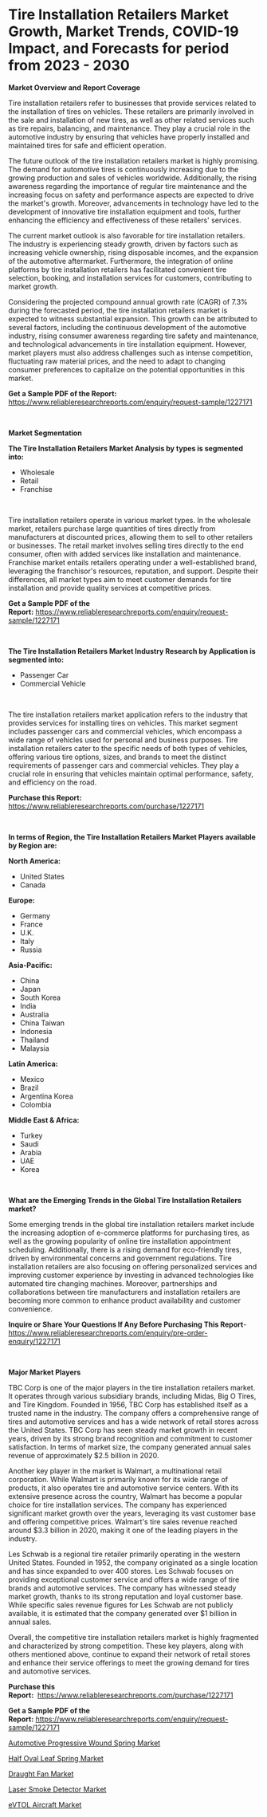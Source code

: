 <p><h1>Tire Installation Retailers Market Growth, Market Trends, COVID-19 Impact, and Forecasts for period from 2023 - 2030</h1></p><p><strong>Market Overview and Report Coverage</strong></p>
<p><p>Tire installation retailers refer to businesses that provide services related to the installation of tires on vehicles. These retailers are primarily involved in the sale and installation of new tires, as well as other related services such as tire repairs, balancing, and maintenance. They play a crucial role in the automotive industry by ensuring that vehicles have properly installed and maintained tires for safe and efficient operation.</p><p>The future outlook of the tire installation retailers market is highly promising. The demand for automotive tires is continuously increasing due to the growing production and sales of vehicles worldwide. Additionally, the rising awareness regarding the importance of regular tire maintenance and the increasing focus on safety and performance aspects are expected to drive the market's growth. Moreover, advancements in technology have led to the development of innovative tire installation equipment and tools, further enhancing the efficiency and effectiveness of these retailers' services.</p><p>The current market outlook is also favorable for tire installation retailers. The industry is experiencing steady growth, driven by factors such as increasing vehicle ownership, rising disposable incomes, and the expansion of the automotive aftermarket. Furthermore, the integration of online platforms by tire installation retailers has facilitated convenient tire selection, booking, and installation services for customers, contributing to market growth.</p><p>Considering the projected compound annual growth rate (CAGR) of 7.3% during the forecasted period, the tire installation retailers market is expected to witness substantial expansion. This growth can be attributed to several factors, including the continuous development of the automotive industry, rising consumer awareness regarding tire safety and maintenance, and technological advancements in tire installation equipment. However, market players must also address challenges such as intense competition, fluctuating raw material prices, and the need to adapt to changing consumer preferences to capitalize on the potential opportunities in this market.</p></p>
<p><strong>Get a Sample PDF of the Report:</strong> <a href="https://www.reliableresearchreports.com/enquiry/request-sample/1227171">https://www.reliableresearchreports.com/enquiry/request-sample/1227171</a></p>
<p>&nbsp;</p>
<p><strong>Market Segmentation</strong></p>
<p><strong>The Tire Installation Retailers Market Analysis by types is segmented into:</strong></p>
<p><ul><li>Wholesale</li><li>Retail</li><li>Franchise</li></ul></p>
<p>&nbsp;</p>
<p><p>Tire installation retailers operate in various market types. In the wholesale market, retailers purchase large quantities of tires directly from manufacturers at discounted prices, allowing them to sell to other retailers or businesses. The retail market involves selling tires directly to the end consumer, often with added services like installation and maintenance. Franchise market entails retailers operating under a well-established brand, leveraging the franchisor's resources, reputation, and support. Despite their differences, all market types aim to meet customer demands for tire installation and provide quality services at competitive prices.</p></p>
<p><strong>Get a Sample PDF of the Report:</strong>&nbsp;<a href="https://www.reliableresearchreports.com/enquiry/request-sample/1227171">https://www.reliableresearchreports.com/enquiry/request-sample/1227171</a></p>
<p>&nbsp;</p>
<p><strong>The Tire Installation Retailers Market Industry Research by Application is segmented into:</strong></p>
<p><ul><li>Passenger Car</li><li>Commercial Vehicle</li></ul></p>
<p>&nbsp;</p>
<p><p>The tire installation retailers market application refers to the industry that provides services for installing tires on vehicles. This market segment includes passenger cars and commercial vehicles, which encompass a wide range of vehicles used for personal and business purposes. Tire installation retailers cater to the specific needs of both types of vehicles, offering various tire options, sizes, and brands to meet the distinct requirements of passenger cars and commercial vehicles. They play a crucial role in ensuring that vehicles maintain optimal performance, safety, and efficiency on the road.</p></p>
<p><strong>Purchase this Report:</strong>&nbsp; <a href="https://www.reliableresearchreports.com/purchase/1227171">https://www.reliableresearchreports.com/purchase/1227171</a></p>
<p>&nbsp;</p>
<p><strong>In terms of Region, the Tire Installation Retailers Market Players available by Region are:</strong></p>
<p>
    <p> <strong> North America: </strong>
        <ul>
            <li>United States</li>
            <li>Canada</li>
        </ul>
        </p> 
    <p> <strong> Europe: </strong>
        <ul>
            <li>Germany</li>
            <li>France</li>
            <li>U.K.</li>
            <li>Italy</li>
            <li>Russia</li>
        </ul>
        </p> 
    <p> <strong> Asia-Pacific: </strong>
        <ul>
            <li>China</li>
            <li>Japan</li>
            <li>South Korea</li>
            <li>India</li>
            <li>Australia</li>
            <li>China Taiwan</li>
            <li>Indonesia</li>
            <li>Thailand</li>
            <li>Malaysia</li>
        </ul>
        </p> 
    <p> <strong> Latin America: </strong>
        <ul>
            <li>Mexico</li>
            <li>Brazil</li>
            <li>Argentina Korea</li>
            <li>Colombia</li>
        </ul>
        </p> 
    <p> <strong> Middle East & Africa: </strong>
        <ul>
            <li>Turkey</li>
            <li>Saudi</li>
            <li>Arabia</li>
            <li>UAE</li>
            <li>Korea</li>
        </ul>
    </p>
    </p>
<p>&nbsp;</p>
<p><strong>What are the Emerging Trends in the Global Tire Installation Retailers market?</strong></p>
<p><p>Some emerging trends in the global tire installation retailers market include the increasing adoption of e-commerce platforms for purchasing tires, as well as the growing popularity of online tire installation appointment scheduling. Additionally, there is a rising demand for eco-friendly tires, driven by environmental concerns and government regulations. Tire installation retailers are also focusing on offering personalized services and improving customer experience by investing in advanced technologies like automated tire changing machines. Moreover, partnerships and collaborations between tire manufacturers and installation retailers are becoming more common to enhance product availability and customer convenience.</p></p>
<p><strong>Inquire or Share Your Questions If Any Before Purchasing This Report</strong>- <a href="https://www.reliableresearchreports.com/enquiry/pre-order-enquiry/1227171">https://www.reliableresearchreports.com/enquiry/pre-order-enquiry/1227171</a></p>
<p>&nbsp;</p>
<p><strong>Major Market Players</strong></p>
<p><p>TBC Corp is one of the major players in the tire installation retailers market. It operates through various subsidiary brands, including Midas, Big O Tires, and Tire Kingdom. Founded in 1956, TBC Corp has established itself as a trusted name in the industry. The company offers a comprehensive range of tires and automotive services and has a wide network of retail stores across the United States. TBC Corp has seen steady market growth in recent years, driven by its strong brand recognition and commitment to customer satisfaction. In terms of market size, the company generated annual sales revenue of approximately $2.5 billion in 2020.</p><p>Another key player in the market is Walmart, a multinational retail corporation. While Walmart is primarily known for its wide range of products, it also operates tire and automotive service centers. With its extensive presence across the country, Walmart has become a popular choice for tire installation services. The company has experienced significant market growth over the years, leveraging its vast customer base and offering competitive prices. Walmart's tire sales revenue reached around $3.3 billion in 2020, making it one of the leading players in the industry.</p><p>Les Schwab is a regional tire retailer primarily operating in the western United States. Founded in 1952, the company originated as a single location and has since expanded to over 400 stores. Les Schwab focuses on providing exceptional customer service and offers a wide range of tire brands and automotive services. The company has witnessed steady market growth, thanks to its strong reputation and loyal customer base. While specific sales revenue figures for Les Schwab are not publicly available, it is estimated that the company generated over $1 billion in annual sales.</p><p>Overall, the competitive tire installation retailers market is highly fragmented and characterized by strong competition. These key players, along with others mentioned above, continue to expand their network of retail stores and enhance their service offerings to meet the growing demand for tires and automotive services.</p></p>
<p><strong>Purchase this Report:</strong>&nbsp;&nbsp;<a href="https://www.reliableresearchreports.com/purchase/1227171">https://www.reliableresearchreports.com/purchase/1227171</a></p>
<p></p>
<p><strong>Get a Sample PDF of the Report:</strong>&nbsp;<a href="https://www.reliableresearchreports.com/enquiry/request-sample/1227171">https://www.reliableresearchreports.com/enquiry/request-sample/1227171</a></p>
<p><p><a href="https://github.com/scarol104/Market-Research-Report-List-1/blob/main/automotive-progressive-wound-spring-market.md">Automotive Progressive Wound Spring Market</a></p><p><a href="https://github.com/deliacustodio40/Market-Research-Report-List-1/blob/main/half-oval-leaf-spring-market.md">Half Oval Leaf Spring Market</a></p><p><a href="https://medium.com/@juliusadams1991/draught-fan-market-outlook-industry-overview-and-forecast-2023-to-2030-e7c7f2b8c8ec">Draught Fan Market</a></p><p><a href="https://www.linkedin.com/pulse/laser-smoke-detector-market-insights-players-forecast-till-t73qe/">Laser Smoke Detector Market</a></p><p><a href="https://www.linkedin.com/pulse/evtol-aircraft-market-challenges-opportunities-growth-drivers-jspme/">eVTOL Aircraft Market</a></p></p>